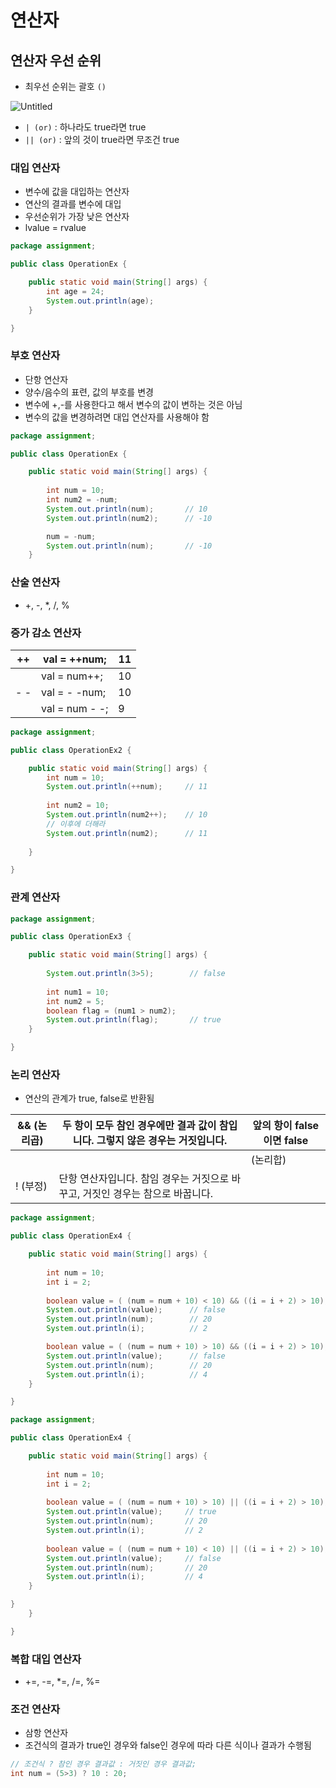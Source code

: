 # 연산자

## 연산자 우선 순위

- 최우선 순위는 괄호 `()`

![Untitled](https://s3-us-west-2.amazonaws.com/secure.notion-static.com/4bf9d1da-03c6-494f-8193-a53089eea0d3/Untitled.png)

- `| (or)` : 하나라도 true라면 true
- `|| (or)` : 앞의 것이 true라면 무조건 true

### 대입 연산자

- 변수에 값을 대입하는 연산자
- 연산의 결과를 변수에 대입
- 우선순위가 가장 낮은 연산자
- lvalue = rvalue

```java
package assignment;

public class OperationEx {

	public static void main(String[] args) {
		int age = 24;
		System.out.println(age);
	}

}
```

### 부호 연산자

- 단항 연산자
- 양수/음수의 표련, 값의 부호를 변경
- 변수에 +,-를 사용한다고 해서 변수의 값이 변하는 것은 아님
- 변수의 값을 변경하려면 대입 연산자를 사용해야 함

```java
package assignment;

public class OperationEx {

	public static void main(String[] args) {
		
		int num = 10;
		int num2 = -num;
		System.out.println(num);       // 10
		System.out.println(num2);      // -10

		num = -num;
		System.out.println(num);       // -10
	}
```

### 산술 연산자

- +, -, *, /, %

### 증가 감소 연산자

| ++ | val = ++num; | 11  |
| --- | --- | --- |
|  | val = num++; | 10 |
| - -  | val = - -num; | 10 |
|  | val = num - -; | 9 |

```java
package assignment;

public class OperationEx2 {

	public static void main(String[] args) {
		int num = 10;
		System.out.println(++num);     // 11
		
		int num2 = 10;
		System.out.println(num2++);    // 10
		// 이후에 더해라
		System.out.println(num2);      // 11
		
	}

}
```

### 관계 연산자

```java
package assignment;

public class OperationEx3 {

	public static void main(String[] args) {
		
		System.out.println(3>5);        // false
		
		int num1 = 10;
		int num2 = 5;
		boolean flag = (num1 > num2);
		System.out.println(flag);       // true
	}

}
```

### 논리 연산자

- 연산의 관계가 true, false로 반환됨

| && (논리곱) | 두 항이 모두 참인 경우에만 결과 값이 참입니다. 그렇지 않은 경우는 거짓입니다. | 앞의 항이 false이면 false |
| --- | --- | --- |
| ||     (논리합) | 두 항 중 하나의 항만 참이면 결과 값은 참입니다. 두 항이 모두 거짓이면 결과 값은 거짓입니다. | 앞의 항이 true면 true |
| !     (부정) | 단항 연산자입니다. 참임 경우는 거짓으로 바꾸고, 거짓인 경우는 참으로 바꿉니다. |  |

```java
package assignment;

public class OperationEx4 {

	public static void main(String[] args) {
		
		int num = 10;
		int i = 2;
		
		boolean value = ( (num = num + 10) < 10) && ((i = i + 2) > 10);  // false라서 뒤에거 계산X
		System.out.println(value);      // false
		System.out.println(num);        // 20
		System.out.println(i);          // 2

		boolean value = ( (num = num + 10) > 10) && ((i = i + 2) > 10);  // true라서 뒤에까지 계산
		System.out.println(value);      // false
		System.out.println(num);        // 20
		System.out.println(i);          // 4
	}

}
```

```java
package assignment;

public class OperationEx4 {

	public static void main(String[] args) {
		
		int num = 10;
		int i = 2;
		
		boolean value = ( (num = num + 10) > 10) || ((i = i + 2) > 10);  // true면 뒤에거 볼필요X
		System.out.println(value);     // true
		System.out.println(num);       // 20
		System.out.println(i);         // 2
		
		boolean value = ( (num = num + 10) < 10) || ((i = i + 2) > 10);   // false라 뒤에도 봄
		System.out.println(value);     // false
		System.out.println(num);       // 20
		System.out.println(i);         // 4
	}

}
	}

}
```

### 복합 대입 연산자

- +=, -=, *=, /=, %=

### 조건 연산자

- 삼항 연산자
- 조건식의 결과가 true인 경우와 false인 경우에 따라 다른 식이나 결과가 수행됨

```java
// 조건식 ? 참인 경우 결과값 : 거짓인 경우 결과값;
int num = (5>3) ? 10 : 20;
```

### 
